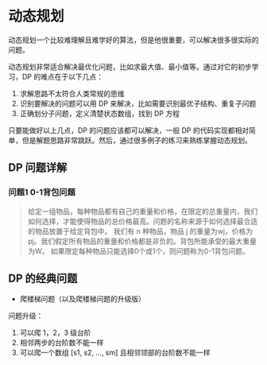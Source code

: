 # 动态规划

动态规划一个比较难理解且难学好的算法，但是他很重要，可以解决很多很实际的问题。

动态规划非常适合解决最优化问题，比如求最大值、最小值等。通过对它的初步学习，DP 的难点在于以下几点：

1. 求解思路不太符合人类常规的思维
2. 识别要解决的问题可以用 DP 来解决，比如需要识别最优子结构、重复子问题
3. 正确划分子问题，定义清楚状态数组，找到 DP 方程

只要能做好以上几点，DP 的问题应该都可以解决，一般 DP 的代码实现都相对简单，但是解题思路非常跳跃。然后，通过很多例子的练习来熟练掌握动态规划。

## DP 问题详解

### 问题1 0-1背包问题

> 给定一组物品，每种物品都有自己的重量和价格，在限定的总重量内，我们如何选择，才能使得物品的总价格最高。问题的名称来源于如何选择最合适的物品放置于给定背包中。 我们有 n 种物品，物品 j 的重量为wj，价格为pj。我们假定所有物品的重量和价格都是非负的。背包所能承受的最大重量为W。 如果限定每种物品只能选择0个或1个，则问题称为0-1背包问题。

## DP 的经典问题

* 爬楼梯问题（以及爬楼梯问题的升级版）

问题升级：

1. 可以爬 1，2，3 级台阶
2. 相邻两步的台阶数不能一样
3. 可以爬一个数组 \[s1, s2, ..., sm\] 且相邻领部的台阶数不能一样

